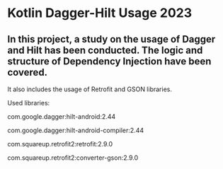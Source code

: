 # Kotlin Dagger-Hilt Usage 2023

## In this project, a study on the usage of Dagger and Hilt has been conducted. The logic and structure of Dependency Injection have been covered.

It also includes the usage of Retrofit and GSON libraries.

Used libraries:

com.google.dagger:hilt-android:2.44

com.google.dagger:hilt-android-compiler:2.44

com.squareup.retrofit2:retrofit:2.9.0

com.squareup.retrofit2:converter-gson:2.9.0